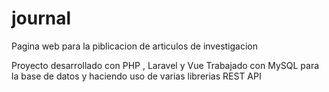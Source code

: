 # journal
Pagina web para la piblicacion de articulos de investigacion

Proyecto desarrollado con PHP , Laravel y Vue
Trabajado con MySQL para la base de datos y haciendo uso de varias librerias REST API
